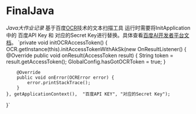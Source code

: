 # FinalJava
*Java大作业记录*
    基于百度[OCR](https://ai.baidu.com)技术的文本扫描工具
    运行时需要将InitApplication中的 百度API Key 和 对应的Secret Key进行替换。具体查看[百度AI开发者平台文档](https://cloud.baidu.com/doc/OCR/OCR-Android-SDK.html#DEMO.E4.BD.BF.E7.94.A8.E8.AF.B4.E6.98.8E)。
        `private void initOCRAccessToken() {
    OCR.getInstance(this).initAccessTokenWithAkSk(new OnResultListener<AccessToken>() {
        @Override
        public void onResult(AccessToken result) {
            String token = result.getAccessToken();
            GlobalConfig.hasGotOCRToken = true;
        }

        @Override
        public void onError(OCRError error) {
            error.printStackTrace();
        }
    }, getApplicationContext(),  "百度API KEY", "对应的Secret Key");
}`
